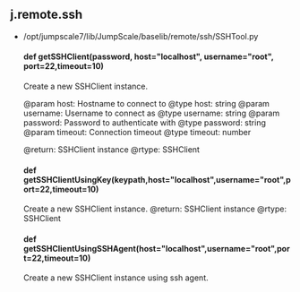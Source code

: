 ## j.remote.ssh

- /opt/jumpscale7/lib/JumpScale/baselib/remote/ssh/SSHTool.py

    #### def getSSHClient(password,  host="localhost", username="root", port=22,timeout=10) 
    
    Create a new SSHClient instance.
    
    @param host: Hostname to connect to
    @type host: string
    @param username: Username to connect as
    @type username: string
    @param password: Password to authenticate with
    @type password: string
    @param timeout: Connection timeout
    @type timeout: number
    
    @return: SSHClient instance
    @rtype: SSHClient
    #### def getSSHClientUsingKey(keypath,host="localhost",username="root",port=22,timeout=10) 
    
    Create a new SSHClient instance.
    @return: SSHClient instance
    @rtype: SSHClient
    #### def getSSHClientUsingSSHAgent(host="localhost",username="root",port=22,timeout=10) 
    
    Create a new SSHClient instance using ssh agent.
